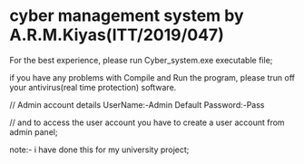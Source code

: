 # cyber management system by A.R.M.Kiyas(ITT/2019/047)
For the best experience, please run Cyber_system.exe executable file;
 
if you have any problems with Compile and Run the program, please trun off your antivirus(real time protection) software.

// Admin account details 
    UserName:-Admin
    Default Password:-Pass

// and to access the user account you have to create a user account from admin panel;

note:- i have done this for my university project;
